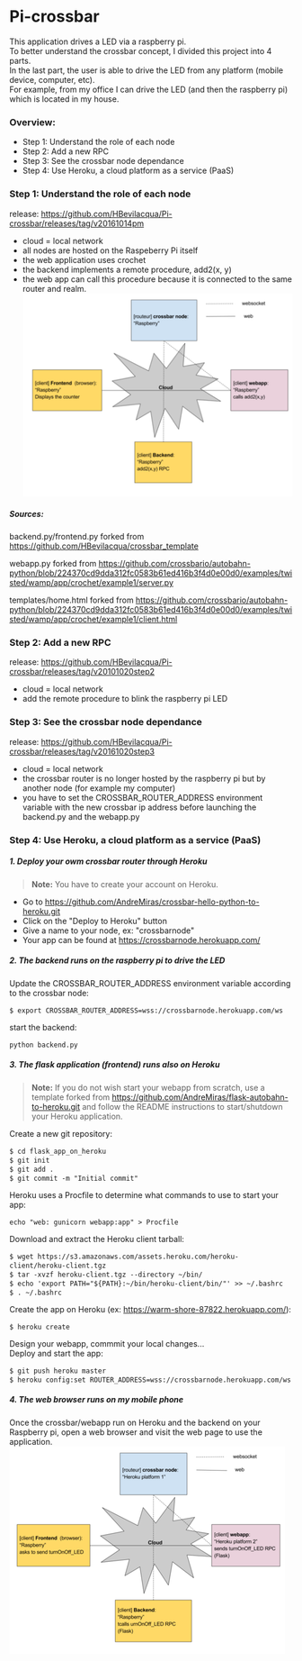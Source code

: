 # Pi-crossbar

This application drives a LED via a raspberry pi.<br>
To better understand the crossbar concept, I divided this project into 4 parts.<br>
In the last part, the user is able to drive the LED from any platform (mobile device, computer, etc).<br>
For example, from my office I can drive the LED (and then the raspberry pi) which is located in my house.<br>

### Overview:
- Step 1: Understand the role of each node
- Step 2: Add a new RPC
- Step 3: See the crossbar node dependance
- Step 4: Use Heroku, a cloud platform as a service (PaaS)

### Step 1: Understand the role of each node
release: https://github.com/HBevilacqua/Pi-crossbar/releases/tag/v20161014pm
- cloud = local network
- all nodes are hosted on the Raspeberry Pi itself
- the web application uses crochet
- the backend implements a remote procedure, add2(x, y)
- the web app can call this procedure because it is connected to the same router and realm.
![GitHub Logo](screenshot/network.png)

##### Sources:
backend.py/frontend.py forked from https://github.com/HBevilacqua/crossbar_template

webapp.py forked from https://github.com/crossbario/autobahn-python/blob/224370cd9dda312fc0583b61ed416b3f4d0e00d0/examples/twisted/wamp/app/crochet/example1/server.py

templates/home.html forked from https://github.com/crossbario/autobahn-python/blob/224370cd9dda312fc0583b61ed416b3f4d0e00d0/examples/twisted/wamp/app/crochet/example1/client.html

### Step 2: Add a new RPC
release: https://github.com/HBevilacqua/Pi-crossbar/releases/tag/v20101020step2
- cloud = local network
- add the remote procedure to blink the raspberry pi LED

### Step 3: See the crossbar node dependance
release: https://github.com/HBevilacqua/Pi-crossbar/releases/tag/v20161020step3
- cloud = local network
- the crossbar router is no longer hosted by the raspberry pi but by another node (for example my computer)
- you have to set the CROSSBAR_ROUTER_ADDRESS environment variable  with the new crossbar ip address 
before launching the backend.py and the webapp.py

### Step 4: Use Heroku, a cloud platform as a service (PaaS)
##### 1. Deploy your owm crossbar router through Heroku
> **Note:**
> You have to create your account on Heroku.

  - Go to https://github.com/AndreMiras/crossbar-hello-python-to-heroku.git
  - Click on the "Deploy to Heroku" button
  - Give a name to your node, ex: "crossbarnode"
  - Your app can be found at https://crossbarnode.herokuapp.com/
  
##### 2. The backend runs on the raspberry pi to drive the LED
Update the CROSSBAR_ROUTER_ADDRESS environment variable according to the crossbar node:
```
$ export CROSSBAR_ROUTER_ADDRESS=wss://crossbarnode.herokuapp.com/ws 
```

start the backend:
```
python backend.py
```

##### 3. The flask application (frontend) runs also on Heroku
> **Note:**
> If you do not wish start your webapp from scratch, use a template forked from https://github.com/AndreMiras/flask-autobahn-to-heroku.git and follow the README instructions to start/shutdown your Heroku application.

Create a new git repository:
```
$ cd flask_app_on_heroku
$ git init
$ git add .
$ git commit -m "Initial commit"
```
Heroku uses a Procfile to determine what commands to use to start your app:
```
echo "web: gunicorn webapp:app" > Procfile
```
Download and extract the Heroku client tarball:
```
$ wget https://s3.amazonaws.com/assets.heroku.com/heroku-client/heroku-client.tgz
$ tar -xvzf heroku-client.tgz --directory ~/bin/
$ echo 'export PATH="${PATH}:~/bin/heroku-client/bin/"' >> ~/.bashrc
$ . ~/.bashrc
```
Create the app on Heroku (ex: https://warm-shore-87822.herokuapp.com/):
```
$ heroku create
```
Design your webapp, commmit your local changes...<br>
Deploy and start the app:
```
$ git push heroku master
$ heroku config:set ROUTER_ADDRESS=wss://crossbarnode.herokuapp.com/ws
```

##### 4. The web browser runs on my mobile phone
Once the crossbar/webapp run on Heroku and the backend on your Raspberry pi, open a web browser and visit the web page to use the application.<br>
![GitHub Logo](screenshot/network_Step4.png)
